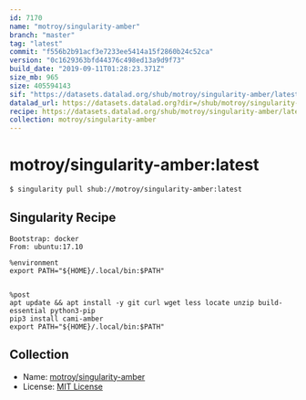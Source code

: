 ```yaml
---
id: 7170
name: "motroy/singularity-amber"
branch: "master"
tag: "latest"
commit: "f556b2b91acf3e7233ee5414a15f2860b24c52ca"
version: "0c1629363bfd44376c498ed13a9d9f73"
build_date: "2019-09-11T01:28:23.371Z"
size_mb: 965
size: 405594143
sif: "https://datasets.datalad.org/shub/motroy/singularity-amber/latest/2019-09-11-f556b2b9-0c162936/0c1629363bfd44376c498ed13a9d9f73.simg"
datalad_url: https://datasets.datalad.org?dir=/shub/motroy/singularity-amber/latest/2019-09-11-f556b2b9-0c162936/
recipe: https://datasets.datalad.org/shub/motroy/singularity-amber/latest/2019-09-11-f556b2b9-0c162936/Singularity
collection: motroy/singularity-amber
---
```


# motroy/singularity-amber:latest

```bash
$ singularity pull shub://motroy/singularity-amber:latest
```

## Singularity Recipe

```singularity
Bootstrap: docker
From: ubuntu:17.10

%environment
export PATH="${HOME}/.local/bin:$PATH"


%post
apt update && apt install -y git curl wget less locate unzip build-essential python3-pip
pip3 install cami-amber
export PATH="${HOME}/.local/bin:$PATH"
```

## Collection

 - Name: [motroy/singularity-amber](https://github.com/motroy/singularity-amber)
 - License: [MIT License](https://api.github.com/licenses/mit)

